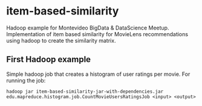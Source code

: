# item-based-similarity
Hadoop example for Montevideo BigData & DataScience Meetup.
Implementation of item based similarity for MovieLens recommendations using hadoop to create the similarity matrix.

## First Hadoop example
Simple hadoop job that creates a histogram of user ratings per movie.
For running the job:
```
hadoop jar item-based-similarity-jar-with-dependencies.jar edu.mapreduce.histogram.job.CountMovieUsersRatingsJob <input> <output>
```

